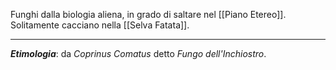 Funghi dalla biologia aliena, in grado di saltare nel [[Piano Etereo]]. Solitamente cacciano nella [[Selva Fatata]].

---
***Etimologia***: da *Coprinus Comatus* detto *Fungo dell'Inchiostro*. 
